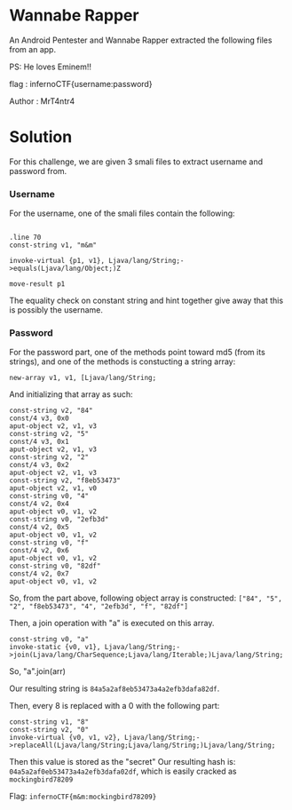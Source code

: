 # Wannabe Rapper

An Android Pentester and Wannabe Rapper extracted the following files from an app.

PS: He loves Eminem!!

flag : infernoCTF{username:password}

Author : MrT4ntr4


# Solution

For this challenge, we are given 3 smali files to extract username and password from.

### Username

For the username, one of the smali files contain the following:
```smali

.line 70
const-string v1, "m&m"

invoke-virtual {p1, v1}, Ljava/lang/String;->equals(Ljava/lang/Object;)Z

move-result p1
```

The equality check on constant string and hint together give away that this is possibly the username.

### Password

For the password part, one of the methods point toward md5 (from its strings), and one of the methods is constucting a string array:
```
new-array v1, v1, [Ljava/lang/String;
```

And initializing that array as such:
```
const-string v2, "84"
const/4 v3, 0x0
aput-object v2, v1, v3
const-string v2, "5"
const/4 v3, 0x1
aput-object v2, v1, v3
const-string v2, "2"
const/4 v3, 0x2
aput-object v2, v1, v3
const-string v2, "f8eb53473"
aput-object v2, v1, v0
const-string v0, "4"
const/4 v2, 0x4
aput-object v0, v1, v2
const-string v0, "2efb3d"
const/4 v2, 0x5
aput-object v0, v1, v2
const-string v0, "f"
const/4 v2, 0x6
aput-object v0, v1, v2
const-string v0, "82df"
const/4 v2, 0x7
aput-object v0, v1, v2
```

So, from the part above, following object array is constructed:
`["84", "5", "2", "f8eb53473", "4", "2efb3d", "f", "82df"]`

Then, a join operation with "a" is executed on this array.
```
const-string v0, "a"
invoke-static {v0, v1}, Ljava/lang/String;->join(Ljava/lang/CharSequence;Ljava/lang/Iterable;)Ljava/lang/String;
```
So, "a".join(arr)

Our resulting string is `84a5a2af8eb53473a4a2efb3dafa82df`.

Then, every 8 is replaced with a 0 with the following part:
```
const-string v1, "8"
const-string v2, "0"
invoke-virtual {v0, v1, v2}, Ljava/lang/String;->replaceAll(Ljava/lang/String;Ljava/lang/String;)Ljava/lang/String;
```

Then this value is stored as the "secret"
Our resulting hash is: `04a5a2af0eb53473a4a2efb3dafa02df`, which is easily cracked as `mockingbird78209`

Flag: `infernoCTF{m&m:mockingbird78209}`